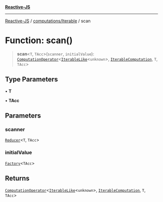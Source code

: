 [**Reactive-JS**](../../../README.md)

***

[Reactive-JS](../../../README.md) / [computations/Iterable](../README.md) / scan

# Function: scan()

> **scan**\<`T`, `TAcc`\>(`scanner`, `initialValue`): [`ComputationOperator`](../../type-aliases/ComputationOperator.md)\<[`IterableLike`](../../interfaces/IterableLike.md)\<`unknown`\>, [`IterableComputation`](../interfaces/IterableComputation.md), `T`, `TAcc`\>

## Type Parameters

• **T**

• **TAcc**

## Parameters

### scanner

[`Reducer`](../../../functions/type-aliases/Reducer.md)\<`T`, `TAcc`\>

### initialValue

[`Factory`](../../../functions/type-aliases/Factory.md)\<`TAcc`\>

## Returns

[`ComputationOperator`](../../type-aliases/ComputationOperator.md)\<[`IterableLike`](../../interfaces/IterableLike.md)\<`unknown`\>, [`IterableComputation`](../interfaces/IterableComputation.md), `T`, `TAcc`\>
